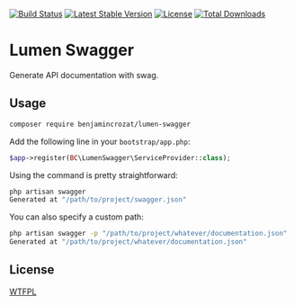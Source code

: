 [![Build Status](https://travis-ci.org/benjamincrozat/lumen-swagger.svg?branch=master)](https://travis-ci.org/benjamincrozat/lumen-swagger)
[![Latest Stable Version](https://poser.pugx.org/benjamincrozat/lumen-swagger/v/stable)](https://packagist.org/packages/benjamincrozat/lumen-swagger)
[![License](https://poser.pugx.org/benjamincrozat/lumen-swagger/license)](https://packagist.org/packages/benjamincrozat/lumen-swagger)
[![Total Downloads](https://poser.pugx.org/benjamincrozat/lumen-swagger/downloads)](https://packagist.org/packages/benjamincrozat/lumen-swagger)

# Lumen Swagger

Generate API documentation with swag.

## Usage

```bash
composer require benjamincrozat/lumen-swagger
```

Add the following line in your `bootstrap/app.php`:

```php
$app->register(BC\LumenSwagger\ServiceProvider::class);
```

Using the command is pretty straightforward:

```bash
php artisan swagger
Generated at "/path/to/project/swagger.json"
```

You can also specify a custom path:

```bash
php artisan swagger -p "/path/to/project/whatever/documentation.json"
Generated at "/path/to/project/whatever/documentation.json"
```

## License

[WTFPL](http://www.wtfpl.net/txt/copying/)
